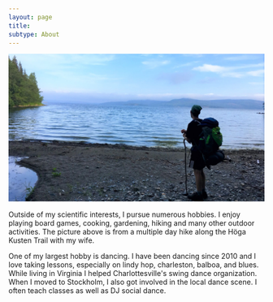 ```yaml
---
layout: page
title:
subtype: About
---
```


<p><img src="/images/Kyle_hiking.jpg"></p> 


Outside of my scientific interests, I pursue numerous hobbies.
I enjoy playing board games, cooking, gardening, hiking and many other outdoor activities.
The picture above is from a multiple day hike along the Höga Kusten Trail with my wife. 

One of my largest hobby is dancing.
I have been dancing since 2010 and I love taking lessons, especially on lindy hop, charleston, balboa, and blues.
While living in Virginia I helped Charlottesville's swing dance organization. 
When I moved to Stockholm, I also got involved in the local dance scene. 
I often teach classes as well as DJ social dance.